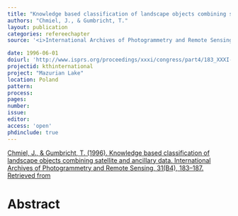 ```yaml
---
title: "Knowledge based classification of landscape objects combining satellite and ancillary data."
authors: "Chmiel, J., & Gumbricht, T."
layout: publication
categories: refereechapter
source: '<i>International Archives of Photogrammetry and Remote Sensing</i>, 31(B4), 183–187'

date: 1996-06-01
doiurl: 'http://www.isprs.org/proceedings/xxxi/congress/part4/183_XXXI-part4.pdf'
projectid: kthinternational
project: "Mazurian Lake"
location: Poland
pattern:
process:
pages:
number:
issue:
editor:
access: 'open'
phdinclude: true
---
```


[Chmiel, J., & Gumbricht, T. (1996). Knowledge based classification of landscape objects combining satellite and ancillary data. International Archives of Photogrammetry and Remote Sensing, 31(B4), 183–187. Retrieved from](http://www.isprs.org/proceedings/xxxi/congress/part4/183_XXXI-part4.pdf)

<h1 class='foot-description'>Abstract</h1>
